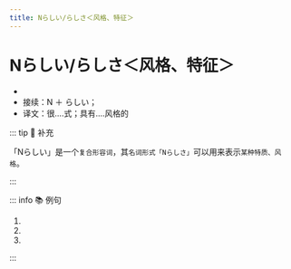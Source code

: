 ```yaml
---
title: Nらしい/らしさ＜风格、特征＞
---
```

  
# Nらしい/らしさ＜风格、特征＞
  
- <grammer-content sentence="意义：表示具有**名词所示事物**的**特点、性质、风格**等；" />
- 接续：N ＋ らしい；
- 译文：很....式；具有....风格的

::: tip :bookmark: 补充
  
  「Nらしい」是一个`复合形容词`，其`名词形式「Nらしさ」`可以用来表示`某种特质、风格`。

:::
  
::: info :books: 例句
  
1. <grammer-content sentence='[春節/しゅんせつ]の**[中国/ちゅうごく]らしい**イルミネーションもステキですよね。' trans='春节的中国特色灯饰也很棒呢。' />
2. <grammer-content sentence='[鈴木/すずき]さんはとても**[学生/がくせい]らしい**[格好/かっこう]で[大学/だいがく]に[来/き]た。' trans='铃木来学校的时候，穿得很像个学生。' />
3. <grammer-content sentence='[彼/かれ]の[行動/こうどう]はぜんぜん**[男/おとこ]らしくない**と[思う/おもう]。' trans='我觉得他的行为一点也不像个男子汉。' />
  
:::
  